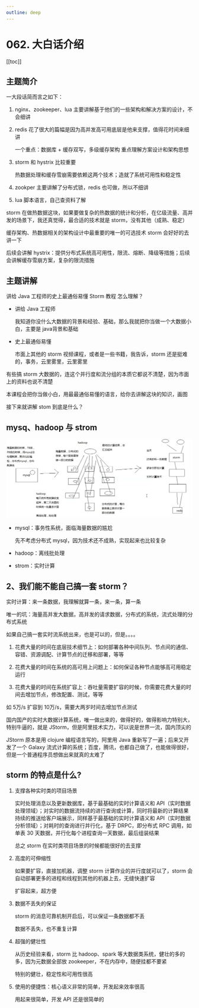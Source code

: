 ```yaml
---
outline: deep
---
```

# 062. 大白话介绍

[[toc]]

## 主题简介

一大段话简而言之如下：

1. nginx、zookeeper、lua 主要讲解基于他们的一些架构和解决方案的设计，不会细讲
2. redis 花了很大的篇幅是因为高并发高可用底层是他来支撑，值得花时间来细讲

    一个重点：数据库 + 缓存双写，多级缓存架构 重点理解方案设计和架构思想
3. storm 和 hystrix 比较重要

    热数据处理和缓存雪崩需要依赖这两个技术；造就了系统可用性和稳定性

4. zookper 主要讲解了分布式锁，redis 也可做，所以不细讲
5. lua 脚本语言，自己查资料了解

storm 在做热数据这块，如果要做复杂的热数据的统计和分析，在亿级流量、高并发的场景下，我还真觉得，最合适的技术就是 storm，没有其他（成熟、稳定）

缓存架构、热数据相关的架构设计中最重要的唯一的可选技术 storm 会好好的去讲一下

后续会讲解 hystrix：提供分布式系统高可用性，限流、熔断、降级等措施；后续会讲解缓存雪崩方案，复杂的限流措施

## 主题讲解

讲给 Java 工程师的史上最通俗易懂 Storm 教程 怎么理解？

- 讲给 Java 工程师

    我知道你没什么大数据的背景和经验、基础，那么我就把你当做一个大数据小白，主要是 java背景和基础

- 史上最通俗易懂

    市面上其他的 storm 视频课程，或者是一些书籍，我告诉，storm 还是挺难的，事务，云里雾里，云里雾里

有些搞 storm 大数据的，连这个并行度和流分组的本质它都说不清楚，因为市面上的资料也说不清楚

本课程会把你当做小白，用最最通俗易懂的语言，给你去讲解这块的知识，画图

接下来就讲解 stom 到底是什么？

## mysq、hadoop 与 strom

![](./assets/markdown-img-paste-20190515213839612.png)

- mysql：事务性系统，面临海量数据的尴尬

    先不考虑分布式 mysql，因为技术还不成熟，实现起来也比较复杂
- hadoop：离线批处理
- strom：实时计算

## 2、我们能不能自己搞一套 storm？

实时计算：来一条数据，我理解就算一条，来一条，算一条

唯一的坑：海量高并发大数据，高并发的请求数据，分布式的系统，流式处理的分布式系统

如果自己搞一套实时流系统出来，也是可以的，但是。。。。

1. 花费大量的时间在底层技术细节上：如何部署各种中间队列、节点间的通信、容错、资源调配、计算节点的迁移和部署，等等

2. 花费大量的时间在系统的高可用上问题上：如何保证各种节点能够高可用稳定运行

3. 花费大量的时间在系统扩容上：吞吐量需要扩容的时候，你需要花费大量的时间去增加节点，修改配置、测试，等等

  如 5万/s 扩容到 10万/s，需要大两岁时间去增加节点测试

国内国产的实时大数据计算系统，唯一做出来的，做得好的，做得影响力特别大，特别牛逼的，就是 JStorm，但是阿里技术实力，可以说是世界一流，国内顶尖的

JStorm 原本是用 clojure 编程语言写的，阿里用 Java 重新写了一遍；后来又开发了一个 Galaxy 流式计算的系统；百度，腾讯，也都自己做了，也能做得很好，
但是一个普通程序员想做出来就真的太难了

## storm 的特点是什么?

1. 支撑各种实时类的项目场景

    实时处理消息以及更新数据库，基于最基础的实时计算语义和 API（实时数据处理领域）；对实时的数据流持续的进行查询或计算，同时将最新的计算结果持续的推送给客户端展示，同样基于最基础的实时计算语义和 API（实时数据分析领域）；对耗时的查询进行并行化，基于 DRPC，即分布式 RPC 调用，如单表 30 天数据，并行化每个进程查询一天数据，最后组装结果

    总之 storm 在实时类项目场景的时候都能很好的去支撑
2. 高度的可伸缩性

    如果要扩容，直接加机器，调整 storm 计算作业的并行度就可以了，storm 会自动部署更多的进程和线程到其他的机器上去，无缝快速扩容

    扩容起来，超方便
3. 数据不丢失的保证

    storm 的消息可靠机制开启后，可以保证一条数据都不丢

    数据不丢失，也不重复计算
4. 超强的健壮性

    从历史经验来看，storm 比 hadoop、spark 等大数据类系统，健壮的多的多，因为元数据全部放 zookeeper，不在内存中，随便挂都不要紧

    特别的健壮，稳定性和可用性很高
5. 使用的便捷性：核心语义非常的简单，开发起来效率很高

    用起来很简单，开发 API 还是很简单的
